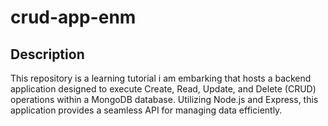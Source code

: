 # crud-app-enm

## Description
This repository is a learning tutorial i am embarking that hosts a backend application designed to execute Create, Read, Update, and Delete (CRUD) operations within a MongoDB database. Utilizing Node.js and Express, this application provides a seamless API for managing data efficiently.

